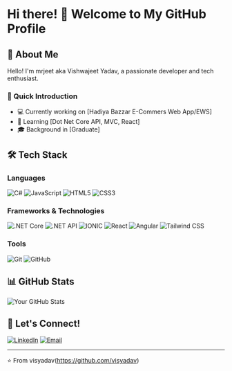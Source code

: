 # Hi there! 👋 Welcome to My GitHub Profile

## 🚀 About Me

Hello! I'm mrjeet aka Vishwajeet Yadav, a passionate developer and tech enthusiast. 

### 🌟 Quick Introduction
- 💻 Currently working on [Hadiya Bazzar E-Commers Web App/EWS]
- 🌱 Learning [Dot Net Core API, MVC, React]
- 🎓 Background in [Graduate]

## 🛠️ Tech Stack

### Languages
![C#](https://img.shields.io/badge/-C%23-black?style=flat-square&logo=csharp)
![JavaScript](https://img.shields.io/badge/-JavaScript-black?style=flat-square&logo=javascript)
![HTML5](https://img.shields.io/badge/-HTML5-black?style=flat-square&logo=html5)
![CSS3](https://img.shields.io/badge/-CSS3-black?style=flat-square&logo=css3)

### Frameworks & Technologies
![.NET Core](https://img.shields.io/badge/-.NET%20Core-black?style=flat-square&logo=dotnet)
![.NET API](https://img.shields.io/badge/-.NET%20API-black?style=flat-square&logo=dotnet)
![IONIC](https://img.shields.io/badge/-IONIC-black?style=flat-square&logo=ionic)
![React](https://img.shields.io/badge/-React-black?style=flat-square&logo=react)
![Angular](https://img.shields.io/badge/-Angular-black?style=flat-square&logo=angular)
![Tailwind CSS](https://img.shields.io/badge/-Tailwind%20CSS-black?style=flat-square&logo=tailwindcss)

### Tools
![Git](https://img.shields.io/badge/-Git-black?style=flat-square&logo=git)
![GitHub](https://img.shields.io/badge/-GitHub-black?style=flat-square&logo=github)
<!-- Add more tools as needed -->

## 📊 GitHub Stats

![Your GitHub Stats](https://github-readme-stats.vercel.app/api?username=visyadav&show_icons=true&theme=radical)

## 🤝 Let's Connect!

[![LinkedIn](https://img.shields.io/badge/-LinkedIn-blue?style=flat-square&logo=Linkedin&logoColor=white)](https://www.linkedin.com/in/mrjeetyadu/)
[![Email](https://img.shields.io/badge/-Email-red?style=flat-square&logo=Gmail&logoColor=white)](visyadav9005@gmail.com)

---

⭐️ From visyadav(https://github.com/visyadav) 
